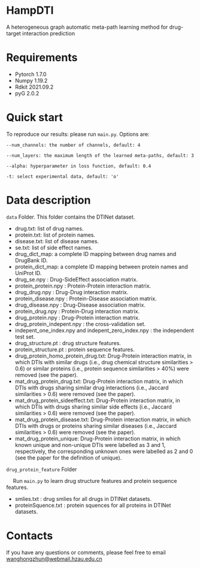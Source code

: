 # HampDTI
A heterogeneous graph automatic meta-path learning method for drug-target interaction prediction

# Requirements
- Pytorch 1.7.0
- Numpy 1.19.2
- Rdkit 2021.09.2
- pyG 2.0.2

# Quick start

To reproduce our results:  please run `main.py`. Options are:

`--num_channels: the number of channels, default: 4`

`--num_layers: the maximum length of the learned meta-paths, default: 3`

`--alpha: hyperparameter in loss function, default: 0.4`

`-t: select experimental data, default: 'o'`

#  Data description
`data` Folder. This folder contains the DTINet dataset.
-   drug.txt: list of drug names.
-   protein.txt: list of protein names.
-   disease.txt: list of disease names.
-   se.txt: list of side effect names.
-   drug_dict_map: a complete ID mapping between drug names and DrugBank ID.
-   protein_dict_map: a complete ID mapping between protein names and UniProt ID.
-   drug_se.npy : Drug-SideEffect association matrix.
-   protein_protein.npy : Protein-Protein interaction matrix.
-   drug_drug.npy : Drug-Drug interaction matrix.
-   protein_disease.npy : Protein-Disease association matrix.
-   drug_disease.npy : Drug-Disease association matrix.
-   protein_drug.npy : Protein-Drug interaction matrix.
-   drug_protein.npy : Drug-Protein interaction matrix.
-   drug_protein_indepent.npy :    the cross-validation set.
-   indepent_one_index.npy and indepent_zero_index.npy :    the independent test set.
-   drug_structure.pt :    drug structure features.
-   protein_structure.pt :    protein sequence features.
-   drug_protein_homo_protein_drug.txt: Drug-Protein interaction matrix, in which DTIs with similar drugs (i.e., drug chemical structure similarities > 0.6) or similar proteins (i.e., protein sequence similarities > 40%) were removed (see the paper).
-   mat_drug_protein_drug.txt: Drug-Protein interaction matrix, in which DTIs with drugs sharing similar drug interactions (i.e., Jaccard similarities > 0.6) were removed (see the paper).
-   mat_drug_protein_sideeffect.txt: Drug-Protein interaction matrix, in which DTIs with drugs sharing similar side effects (i.e., Jaccard similarities > 0.6) were removed (see the paper).
-   mat_drug_protein_disease.txt: Drug-Protein interaction matrix, in which DTIs with drugs or proteins sharing similar diseases (i.e., Jaccard similarities > 0.6) were removed (see the paper).
-   mat_drug_protein_unique: Drug-Protein interaction matrix, in which known unique and non-unique DTIs were labelled as 3 and 1, respectively, the corresponding unknown ones were labelled as 2 and 0 (see the paper for the definition of unique).

`drug_protein_feature` Folder

&emsp; Run `main.py` to learn drug structure features and protein sequence features.

- smlies.txt : drug smlies for all drugs in DTINet datasets.
- proteinSquence.txt : protein squences for all proteins in DTINet datasets.

# Contacts
If you have any questions or comments, please feel free to email wanghongzhun@webmail.hzau.edu.cn
